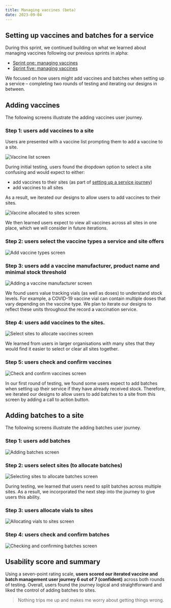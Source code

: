```yaml
---
title: Managing vaccines (beta)
date: 2023-09-04
---
```


## Setting up vaccines and batches for a service

During this sprint, we continued building on what we learned about managing vaccines following our previous sprints in alpha:

- [Sprint one: managing vaccines](https://record-a-vaccination-design-history.designhistory.app/sprint-one-managing-vaccines)
- [Sprint five: managing vaccines](https://record-a-vaccination-design-history.designhistory.app/sprint-five-managing-vaccines)

We focused on how users might add vaccines and batches when setting up a service – completing two rounds of testing and iterating our designs in between.

## Adding vaccines

The following screens illustrate the adding vaccines user journey.

### Step 1: users add vaccines to a site

Users are presented with a vaccine list prompting them to add a vaccine to a site.

![Vaccine list screen](7goht4b611l72qwfg63ifr081ddn.png)

During initial testing, users found the dropdown option to select a site confusing and would expect to either:

- add vaccines to their sites (as part of [setting up a service journey](https://record-a-vaccination-design-history.designhistory.app/managing-settings-beta))
- add vaccines to all sites

As a result, we iterated our designs to allow users to add vaccines to their sites.

![Vaccine allocated to sites screen](9nskckxd2ou080op9y1hj746amx0.png)

We then learned users expect to view all vaccines across all sites in one place, which we will consider in future iterations.

### Step 2: users select the vaccine types a service and site offers

![Add vaccine types screen](8d0tyw55okfui8gios0mdmivgxs2.png)

### Step 3: users add a vaccine manufacturer, product name and minimal stock threshold

![Adding a vaccine manufacturer screen](49n0aar0c8romxdui1n26twlk5cb.png)

We found users value tracking vials (as well as doses) to understand stock levels. For example, a COVID-19 vaccine vial can contain multiple doses that vary depending on the vaccine type. We plan to iterate our designs to reflect these units throughout the record a vaccination service.

### Step 4: users add vaccines to the sites.

![Select sites to allocate vaccines screen](76nkmi0ric5llkb0yfa8dalhb7a8.png)

We learned from users in larger organisations with many sites that they would find it easier to select or clear all sites together.

### Step 5: users check and confirm vaccines

![Check and confirm vaccines screen](cd990djvhx6vdy1ekp4rxg8txpf2.png)

In our first round of testing, we found some users expect to add batches
when setting up their service if they have already received stock. Therefore, we iterated our designs to allow users to add batches to a site from this screen by adding a call to action button.

## Adding batches to a site

The following screens illustrate the adding batches user journey.

### Step 1: users add batches

![Adding batches screen](dyy030bkapgcpl2ws1qgev328f36.png)

### Step 2: users select sites (to allocate batches)

![Selecting sites to allocate batches screen](knoqen51vnej4zii695seappk5t6.png)

During testing, we learned that users need to split batches across multiple sites. As a result, we incorporated the next step into the journey to give users this ability.

### Step 3: users allocate vials to sites

![Allocating vials to sites screen](wupn1us0vcybvrsk8gzvza2bywmv.png)

### Step 4: users check and confirm batches

![Checking and confirming batches screen](qd3amwdkxvyada4vjgg2mjg6hgg0.png)

## Usability score and summary

Using a seven-point rating scale, **users scored our iterated vaccine and batch management user journey 6 out of 7 (confident)** across both rounds of testing. Overall, users found the journey logical and straightforward and liked the control of adding batches to sites.

> Nothing trips me up and makes me worry about getting things wrong.
